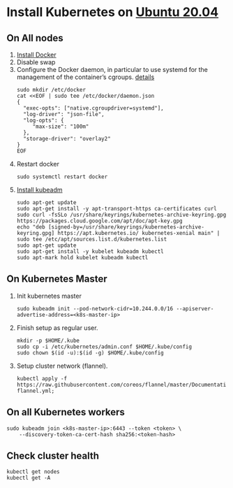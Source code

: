 # Install Kubernetes on [Ubuntu 20.04](https://releases.ubuntu.com/20.04.3/ubuntu-20.04.3-live-server-amd64.iso)
## On All nodes
1. [Install Docker](docker/README.md)
2. Disable swap
3. Configure the Docker daemon, in particular to use systemd for the management of the container’s cgroups.
   [details](https://kubernetes.io/docs/setup/production-environment/container-runtimes/#docker) 
   ```
   sudo mkdir /etc/docker
   cat <<EOF | sudo tee /etc/docker/daemon.json
   {
     "exec-opts": ["native.cgroupdriver=systemd"],
     "log-driver": "json-file",
     "log-opts": {
        "max-size": "100m"
     },
     "storage-driver": "overlay2"
   }
   EOF
   ``` 
4. Restart docker 
   ```
   sudo systemctl restart docker
   ```
5. [Install kubeadm](https://kubernetes.io/docs/setup/production-environment/tools/kubeadm/install-kubeadm/)   
   ```
   sudo apt-get update
   sudo apt-get install -y apt-transport-https ca-certificates curl
   sudo curl -fsSLo /usr/share/keyrings/kubernetes-archive-keyring.gpg https://packages.cloud.google.com/apt/doc/apt-key.gpg
   echo "deb [signed-by=/usr/share/keyrings/kubernetes-archive-keyring.gpg] https://apt.kubernetes.io/ kubernetes-xenial main" | sudo tee /etc/apt/sources.list.d/kubernetes.list
   sudo apt-get update
   sudo apt-get install -y kubelet kubeadm kubectl
   sudo apt-mark hold kubelet kubeadm kubectl
   ```

## On Kubernetes Master
1. Init kubernetes master
   ```
   sudo kubeadm init --pod-network-cidr=10.244.0.0/16 --apiserver-advertise-address=<k8s-master-ip>
   ``` 
2. Finish setup as regular user.
   ```
   mkdir -p $HOME/.kube
   sudo cp -i /etc/kubernetes/admin.conf $HOME/.kube/config
   sudo chown $(id -u):$(id -g) $HOME/.kube/config
   ```
3. Setup cluster network (flannel).
   ```
   kubectl apply -f https://raw.githubusercontent.com/coreos/flannel/master/Documentation/kube-flannel.yml; 
   ```

## On all Kubernetes workers
```
sudo kubeadm join <k8s-master-ip>:6443 --token <token> \
	--discovery-token-ca-cert-hash sha256:<token-hash>
```

## Check cluster health
```
kubectl get nodes
kubectl get -A
```
